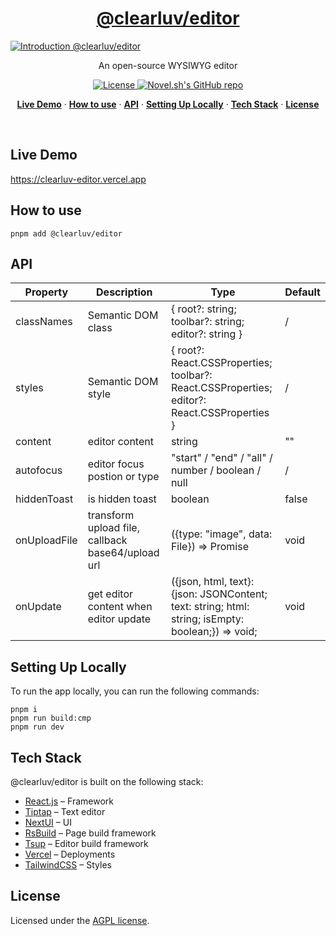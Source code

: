 <a href="https://github.com/ClearLuvMoki/clearluv-editor">
  <h1 align="center">@clearluv/editor</h1>
  <img alt="Introduction @clearluv/editor" src="https://github.com/ClearLuvMoki/clearluv-editor/blob/main/packages/core/public/images/introduction.png">
</a>

<p align="center">
  An open-source WYSIWYG editor
</p>
<p align="center">
  <a href="https://github.com/ClearLuvMoki/clearluv-editor/blob/main/LICENSE">
    <img src="https://img.shields.io/github/license/ClearLuvMoki/clearluv-editor?label=license&logo=github&color=f80&logoColor=fff" alt="License" />
  </a>
  <a href="https://github.com/ClearLuvMoki/clearluv-editorr"><img src="https://img.shields.io/github/stars/ClearLuvMoki/clearluv-editor?style=social" alt="Novel.sh's GitHub repo"></a>
</p>

<p align="center">
  <a href="#live-dome"><strong>Live Demo</strong></a> ·
  <a href="#how-to-use"><strong>How to use</strong></a> ·
  <a href="#api"><strong>API</strong></a> ·
  <a href="#setting-up-locally"><strong>Setting Up Locally</strong></a> ·
  <a href="#tech-stack"><strong>Tech Stack</strong></a> ·
  <a href="#license"><strong>License</strong></a>
</p>
<br/>

## Live Demo

https://clearluv-editor.vercel.app

## How to use

```
pnpm add @clearluv/editor
```

## API

| Property   | Description                                       | Type                                                                                              | Default 
|------------|---------------------------------------------------|---------------------------------------------------------------------------------------------------|---------|
| classNames | Semantic DOM class                                | { root?: string; toolbar?: string; editor?: string }                                              | /       |
| styles     | Semantic DOM style                                | { root?: React.CSSProperties; toolbar?: React.CSSProperties; editor?: React.CSSProperties }       | /       |
| content    | editor content                                    | string                                                                                            | ""      |
| autofocus  | editor focus postion or type                      | "start" / "end" / "all" / number / boolean / null                                                 | /       |
| hiddenToast     | is hidden toast                                   | boolean                                                                                           | false   |
| onUploadFile     | transform upload file, callback base64/upload url | ({type: "image", data: File}) => Promise<string>                                                  | void    |
| onUpdate     | get editor content when editor update             | ({json, html, text}: {json: JSONContent; text: string; html: string; isEmpty: boolean;}) => void; | void    |

## Setting Up Locally

To run the app locally, you can run the following commands:

```
pnpm i
pnpm run build:cmp
pnpm run dev
```

## Tech Stack

@clearluv/editor is built on the following stack:

- [React.js](https://react.dev/) – Framework
- [Tiptap](https://tiptap.dev/) – Text editor
- [NextUI](https://nextui.org/) – UI
- [RsBuild](https://rsbuild.dev/) – Page build framework
- [Tsup](https://tsup.egoist.dev/) – Editor build framework
- [Vercel](https://vercel.com) – Deployments
- [TailwindCSS](https://tailwindcss.com/) – Styles

## License

Licensed under the [AGPL license]("").
